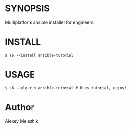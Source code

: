 # SYNOPSIS

Multiplatform ansible installer for engineers.

# INSTALL

    $ s6 --install ansible-tutorial

# USAGE

    $ s6 --plg-run ansible-tutorial # Runs tutorial, enjoy!

# Author

Alexey Melezhik

